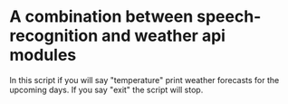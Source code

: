 # A combination between speech-recognition and weather api modules
In this script if you will say "temperature" print weather forecasts for the upcoming days.
If you say "exit" the script will stop.
